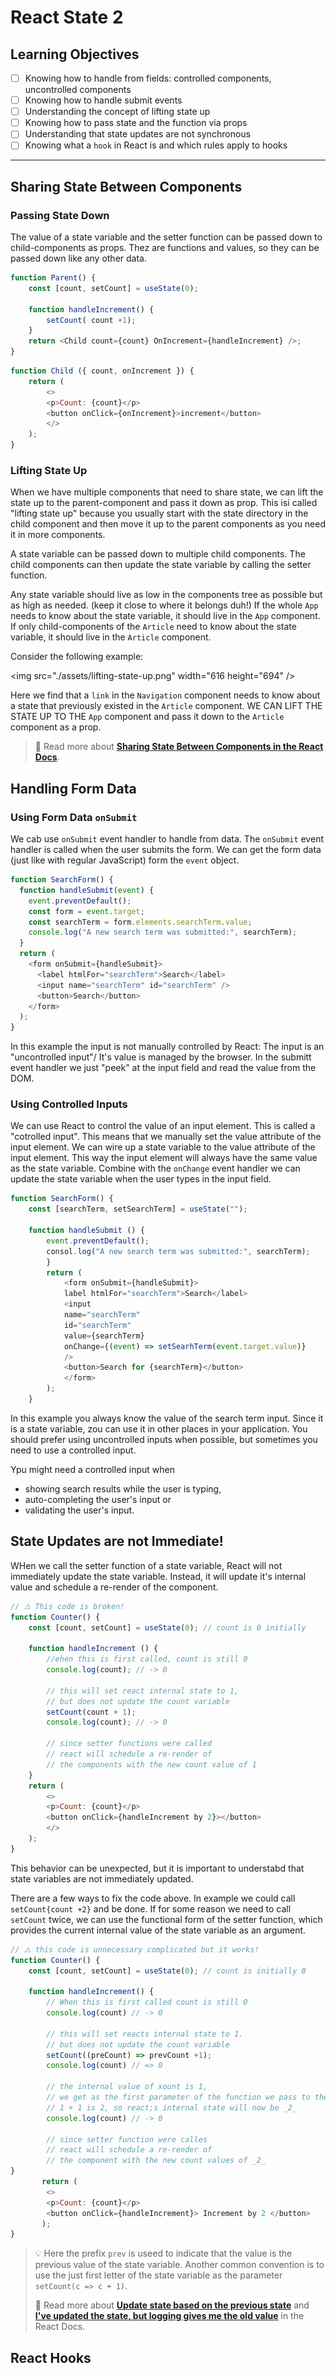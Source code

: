 # React State 2

## Learning Objectives

  - [ ] Knowing how to handle from fields: controlled components, uncontrolled components
  - [ ] Knowing how to handle submit events
  - [ ] Understanding the concept of lifting state up
  - [ ] Knowing how to pass state and the function via props
  - [ ] Understanding that state updates are not synchronous
  - [ ] Knowing what a `hook` in React is and which rules apply to hooks

---

## Sharing State Between Components

### Passing State Down

The value of a state variable and the setter function can be passed down to child-components as props.
Thez are functions and values, so they can be passed down like any other data.

```js
function Parent() {
    const [count, setCount] = useState(0);

    function handleIncrement() {
        setCount( count +1);
    }
    return <Child count={count} OnIncrement={handleIncrement} />;
}
```

```js
function Child ({ count, onIncrement }) {
    return (
        <>
        <p>Count: {count}</p>
        <button onClick={onIncrement}>increment</button>
        </>
    );
}
```

### Lifting State Up

When we have multiple components that need to share state, we can lift the state up to the parent-component and pass it down as prop.
This isi called "lifting state up" because you usually start with 
the state directory in the child component and then move it up to the parent components as you need it in more components.

A state variable can be passed down to multiple child components. The child components can then update the state variable by calling the setter function.

Any state variable should live as low in the components tree as possible but as high as needed. (keep it close to where it belongs duh!)
If the whole `App` needs to know about the state variable, it should live in the `App` component. If
only child-components of the `Article`  need to know about the state variable, it should live in the `Article` component.

Consider the following example:

<img src="./assets/lifting-state-up.png" width="616 height="694" />

Here we find that a `link` in the `Navigation` component needs to know about a state that previously
existed in the `Article` component. WE CAN LIFT THE STATE UP TO THE `App` component and pass it down 
to the `Article` component as a prop.

> 📙 Read more about 
> [**Sharing State Between Components in the React Docs**](https://beta.reactjs.org/learn/sharing-state-between-components).


## Handling Form Data

### Using Form Data `onSubmit`

We cab use `onSubmit` event handler to handle from data. The `onSubmit` event handler is called
when the user submits the form. We can get the form data (just like with regular JavaScript) form 
the `event` object.

```js
function SearchForm() {
  function handleSubmit(event) {
    event.preventDefault();
    const form = event.target;
    const searchTerm = form.elements.searchTerm.value;
    console.log("A new search term was submitted:", searchTerm);
  }
  return (
    <form onSubmit={handleSubmit}>
      <label htmlFor="searchTerm">Search</label>
      <input name="searchTerm" id="searchTerm" />
      <button>Search</button>
    </form>
  );
}
```

In this example the input is not manually controlled by React: The input is an
"uncontrolled input"/ It's value is managed by the browser. In the submitt event handler we just
"peek" at the input field and read the value from the DOM.

### Using Controlled Inputs

We can use React to control the value of an input element. This is called a "cotrolled input". This
means that we manually set the value attribute of the input element. We can wire up a state variable
to the value attribute of the input element. This way the input element will always have the same value as the state variable. Combine with the `onChange`  event handler we can update the state
variable when the user types in the input field.

```js 
function SearchForm() {
    const [searchTerm, setSearchTerm] = useState("");

    function handleSubmit () {
        event.preventDefault();
        consol.log("A new search term was submitted:", searchTerm);
        }
        return (
            <form onSubmit={handleSubmit}>
            label htmlFor="searchTerm">Search</label>
            <input
            name="searchTerm"
            id="searchTerm"
            value={searchTerm}
            onChange={(event) => setSearhTerm(event.target.value)}
            />
            <button>Search for {searchTerm}</button>
            </form>
        );
    }
```

In this example you always know the value of the search term input. Since it is a state variable,
zou can use it in other places in your application. You should prefer using uncontrolled inputs
when possible, but sometimes you need to use a controlled input.

Ypu might need a controlled input when

- showing search results while the user is typing,
- auto-completing the user's input or 
- validating the user's input.

## State Updates are not Immediate! 

WHen we call the setter function of a state variable, React will not immediately update the state
variable. Instead, it will update it's internal value and schedule a re-render of the component.

```js
// ⚠ This code is broken!
function Counter() {
    const [count, setCount] = useState(0); // count is 0 initially

    function handleIncrement () {
        //ehen this is first called, count is still 0
        console.log(count); // -> 0

        // this will set react internal state to 1,
        // but does not update the count variable
        setCount(count + 1);
        console.log(count); // -> 0

        // since setter functions were called
        // react will schedule a re-render of
        // the components with the new count value of 1
    }
    return (
        <>
        <p>Count: {count}</p>
        <button onClick={handleIncrement by 2}></button>
        </>
    );
}
```

This behavior can be unexpected, but it is important to understabd that state variables are not immediately updated.

There are a few ways to fix the code above. In example we could call `setCount{count +2}` and
be done. If for some reason we need to call `setCount` twice, we can use the functional form of the setter function, which provides the current internal value of the state variable as an argument.

```js 
// ⚠️ this code is unnecessary complicated but it works!
function Counter() {
    const [count, setCount] = useState(0); // count is initially 0

    function handleIncrement() {
        // When this is first called count is still 0
        console.log(count) // -> 0

        // this will set reacts internal state to 1.
        // but does not update the count variable
        setCount((preCount) => prevCount +1);
        console.log(count) // => 0
        
        // the internal value of xount is 1,
        // we get as the first parameter of the function we pass to the setter.
        // 1 + 1 is 2, so react;s internal state will now be _2_
        console.log(count) // -> 0

        // since setter function were calles 
        // react will schedule a re-render of
        // the component with the new count values of _2_
}
       return (
        <>
        <p>Count: {count}</p>
        <button onClick={handleIncrement}> Increment by 2 </button>
       );
}
```

> 💡 Here the prefix `prev` is useed to indicate that the value is the previous value of the state
> variable. Another common convention is to use the just first letter of the state variable as
> the parameter `setCount(c => c + 1)`.
>
> 📙 Read more about 
> [**Update state based on the previous state**](https://beta.reactjs.org/api.react/useState#updateing-state-based-on-the-previous-state)
> and
> [**I've updated the state, but logging gives me the old value**](https://beta.reactjs.org/api/react/useState#ive-updated-the-state-but-logging-gives-me-the-old-value)
> in the React Docs.

## React Hooks

